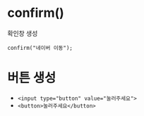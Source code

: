 # confirm()

확인창 생성
```
confirm("네이버 이동");
```


# 버튼 생성

- `<input type="button" value="눌러주세요">`
- `<button>눌러주세요</button>`